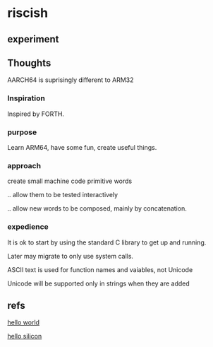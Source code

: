 # riscish

## experiment


## Thoughts

AARCH64 is suprisingly different to ARM32


### Inspiration

Inspired by FORTH.

### purpose

Learn ARM64, have some fun, create useful things.


### approach

create small machine code primitive words 

 .. allow them to be tested interactively

 .. allow new words to be composed, mainly by concatenation.


### expedience

It is ok to start by using the standard C library to get up and running.

Later may migrate to only use system calls.

ASCII text is used for function names and vaiables, not Unicode

Unicode will be supported only in strings when they are added



## refs

[hello world](https://smist08.wordpress.com/2021/01/08/apple-m1-assembly-language-hello-world/)

[hello silicon](https://github.com/below/HelloSilicon)
